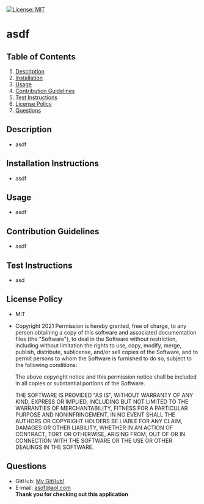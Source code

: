 [![License: MIT](https://img.shields.io/npm/l/readme-gen?style=for-the-badge)](https://opensource.org/licenses/MIT)

  # asdf

  ## Table of Contents
  1. [Description](#Description)
  2. [Installation](#Installation-Instructions)
  3. [Usage](#Usage)
  4. [Contribution Guidelines](#Contribution-Guidelines)
  5. [Test Instructions](#Test-Instructions)
  6. [License Policy](#License-Policy)
  7. [Questions](#Questions)

  ## Description
  - asdf

  ## Installation Instructions
  - asdf

  ## Usage
  - asdf

  ## Contribution Guidelines
  - asdf

  ## Test Instructions
  - asd

  ## License Policy
  - MIT
  - Copyright 2021
    Permission is hereby granted, free of charge, to any person obtaining a copy of this software and associated documentation files (the "Software"), to deal in the Software without restriction, including without limitation the rights to use, copy, modify, merge, publish, distribute, sublicense, and/or sell copies of the Software, and to permit persons to whom the Software is furnished to do so, subject to the following conditions:
    
    The above copyright notice and this permission notice shall be included in all copies or substantial portions of the Software.
    
    THE SOFTWARE IS PROVIDED "AS IS", WITHOUT WARRANTY OF ANY KIND, EXPRESS OR IMPLIED, INCLUDING BUT NOT LIMITED TO THE WARRANTIES OF MERCHANTABILITY, FITNESS FOR A PARTICULAR PURPOSE AND NONINFRINGEMENT. IN NO EVENT SHALL THE AUTHORS OR COPYRIGHT HOLDERS BE LIABLE FOR ANY CLAIM, DAMAGES OR OTHER LIABILITY, WHETHER IN AN ACTION OF CONTRACT, TORT OR OTHERWISE, ARISING FROM, OUT OF OR IN CONNECTION WITH THE SOFTWARE OR THE USE OR OTHER DEALINGS IN THE SOFTWARE.

  ## Questions
  - GitHub: <a href="https://github.com/pmahalan">My GitHub!</a><br>
  - E-mail: asdf@aol.com<br>
  **Thank you for checking out this application**

